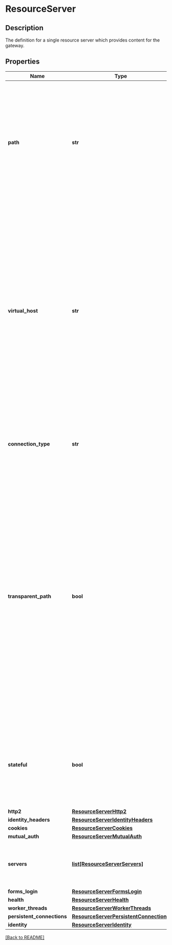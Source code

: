# ResourceServer

## Description

The definition for a single resource server which provides content for the gateway.


## Properties

Name | Type | Description | Notes
------------ | ------------- | ------------- | -------------
**path** | **str** | The path at which the resource server will be made available. This entry is required if the &#x60;virtual\_host&#x60; entry has not been specified. It is not valid to have both &#x60;path&#x60; and &#x60;virtual\_host&#x60; entries specified.  | [optional] 
**virtual\_host** | **str** | The virtual host, as defined by the host header in the request, at which the resource server will be made available. Port information may also be specified if the virtual host is on a non-default port for the intended protocol. This entry is required if the &#x60;path&#x60; entry has not been specified. It is not valid to have both &#x60;path&#x60; and &#x60;virtual\_host&#x60; entries specified.  | [optional] 
**connection\_type** | **str** | The connection type the reverse proxy will make for this resource server.  | [optional] [default to 'tcp']
**transparent\_path** | **bool** | A boolean flag indicating whether or not this resource server uses a transparent path. For path type resource servers, setting this entry to true will result in the passing of the entire URL as observed by the reverse proxy to the resource server, including the value given in \"path\". If set to false the reverse proxy will filter the path from the URL and pass only the remainder of the URL to the resource server.  | [optional] [default to False]
**stateful** | **bool** | A boolean flag indicating whether or not user requests, for the lifetime of a session, are always processed by the same resource server.  | [optional] [default to False]
**http2** | [**ResourceServerHttp2**](ResourceServerHttp2.md) |  | [optional] 
**identity\_headers** | [**ResourceServerIdentityHeaders**](ResourceServerIdentityHeaders.md) |  | [optional] 
**cookies** | [**ResourceServerCookies**](ResourceServerCookies.md) |  | [optional] 
**mutual\_auth** | [**ResourceServerMutualAuth**](ResourceServerMutualAuth.md) |  | [optional] 
**servers** | [**list[ResourceServerServers]**](ResourceServerServers.md) | Specifies the location of the resource server that is being protected.| [optional] 
**forms\_login** | [**ResourceServerFormsLogin**](ResourceServerFormsLogin.md) |  | [optional] 
**health** | [**ResourceServerHealth**](ResourceServerHealth.md) |  | [optional] 
**worker\_threads** | [**ResourceServerWorkerThreads**](ResourceServerWorkerThreads.md) |  | [optional] 
**persistent\_connections** | [**ResourceServerPersistentConnections**](ResourceServerPersistentConnections.md) |  | [optional] 
**identity** | [**ResourceServerIdentity**](ResourceServerIdentity.md) |  | [optional] 

[[Back to README]](../README.md)



